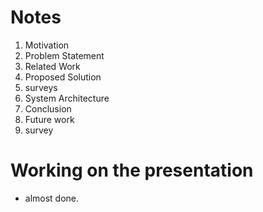 # Notes
1. Motivation
2. Problem Statement
3. Related Work
4. Proposed Solution
5. surveys
6. System Architecture
7. Conclusion
8. Future work
9. survey

# Working on the presentation
* almost done.